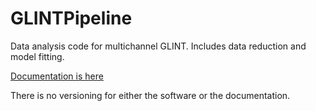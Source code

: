 # GLINTPipeline
Data analysis code for multichannel GLINT. Includes data reduction and model fitting.

[Documentation is here](https://glintpipeline.readthedocs.ioen/latest/?badge=latest')

There is no versioning for either the software or the documentation.
